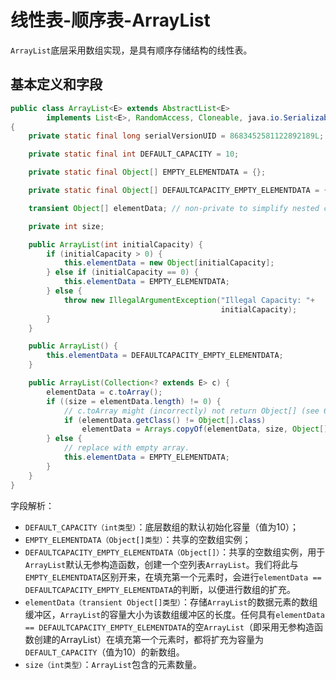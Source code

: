 # 线性表-顺序表-ArrayList

`ArrayList`底层采用数组实现，是具有顺序存储结构的线性表。

## 基本定义和字段

```java
public class ArrayList<E> extends AbstractList<E>
        implements List<E>, RandomAccess, Cloneable, java.io.Serializable
{
    private static final long serialVersionUID = 8683452581122892189L;

    private static final int DEFAULT_CAPACITY = 10;

    private static final Object[] EMPTY_ELEMENTDATA = {};

    private static final Object[] DEFAULTCAPACITY_EMPTY_ELEMENTDATA = {};

    transient Object[] elementData; // non-private to simplify nested class access

    private int size;

    public ArrayList(int initialCapacity) {
        if (initialCapacity > 0) {
            this.elementData = new Object[initialCapacity];
        } else if (initialCapacity == 0) {
            this.elementData = EMPTY_ELEMENTDATA;
        } else {
            throw new IllegalArgumentException("Illegal Capacity: "+
                                               initialCapacity);
        }
    }

    public ArrayList() {
        this.elementData = DEFAULTCAPACITY_EMPTY_ELEMENTDATA;
    }

    public ArrayList(Collection<? extends E> c) {
        elementData = c.toArray();
        if ((size = elementData.length) != 0) {
            // c.toArray might (incorrectly) not return Object[] (see 6260652)
            if (elementData.getClass() != Object[].class)
                elementData = Arrays.copyOf(elementData, size, Object[].class);
        } else {
            // replace with empty array.
            this.elementData = EMPTY_ELEMENTDATA;
        }
    }
}
```

字段解析：

- `DEFAULT_CAPACITY（int类型）`：底层数组的默认初始化容量（值为10）；
- `EMPTY_ELEMENTDATA（Object[]类型）`：共享的空数组实例；
- `DEFAULTCAPACITY_EMPTY_ELEMENTDATA（Object[]）`：共享的空数组实例，用于`ArrayList`默认无参构造函数，创建一个空列表`ArrayList`。我们将此与`EMPTY_ELEMENTDATA`区别开来，在填充第一个元素时，会进行`elementData == DEFAULTCAPACITY_EMPTY_ELEMENTDATA`的判断，以便进行数组的扩充。
- `elementData（transient Object[]类型）`：存储`ArrayList`的数据元素的数组缓冲区，`ArrayList`的容量大小为该数组缓冲区的长度。任何具有`elementData == DEFAULTCAPACITY_EMPTY_ELEMENTDATA`的空`ArrayList`（即采用无参构造函数创建的ArrayList）在填充第一个元素时，都将扩充为容量为`DEFAULT_CAPACITY`（值为10）的新数组。
- `size（int类型）`：`ArrayList`包含的元素数量。
